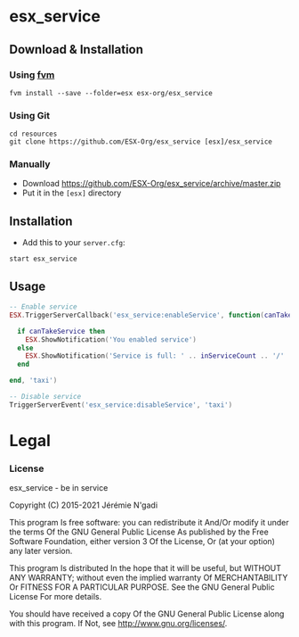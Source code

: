 # esx_service

## Download & Installation

### Using [fvm](https://github.com/qlaffont/fvm-installer)
```
fvm install --save --folder=esx esx-org/esx_service
```

### Using Git
```
cd resources
git clone https://github.com/ESX-Org/esx_service [esx]/esx_service
```

### Manually
- Download https://github.com/ESX-Org/esx_service/archive/master.zip
- Put it in the `[esx]` directory

## Installation
- Add this to your `server.cfg`:

```
start esx_service
```

## Usage
```lua
-- Enable service
ESX.TriggerServerCallback('esx_service:enableService', function(canTakeService, maxInService, inServiceCount)

  if canTakeService then
    ESX.ShowNotification('You enabled service')
  else
    ESX.ShowNotification('Service is full: ' .. inServiceCount .. '/' .. maxInService)
  end

end, 'taxi')

-- Disable service
TriggerServerEvent('esx_service:disableService', 'taxi')
```

# Legal
### License
esx_service - be in service

Copyright (C) 2015-2021  Jérémie N'gadi

This program Is free software: you can redistribute it And/Or modify it under the terms Of the GNU General Public License As published by the Free Software Foundation, either version 3 Of the License, Or (at your option) any later version.

This program Is distributed In the hope that it will be useful, but WITHOUT ANY WARRANTY; without even the implied warranty Of MERCHANTABILITY Or FITNESS FOR A PARTICULAR PURPOSE. See the GNU General Public License For more details.

You should have received a copy Of the GNU General Public License along with this program. If Not, see http://www.gnu.org/licenses/.

